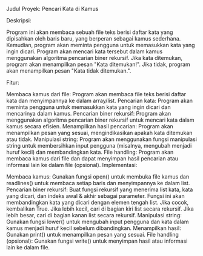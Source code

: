Judul Proyek: Pencari Kata di Kamus

Deskripsi:

Program ini akan membaca sebuah file teks berisi daftar kata yang dipisahkan oleh baris baru, yang berperan sebagai kamus sederhana. Kemudian, program akan meminta pengguna untuk memasukkan kata yang ingin dicari. Program akan mencari kata tersebut dalam kamus menggunakan algoritma pencarian biner rekursif. Jika kata ditemukan, program akan menampilkan pesan "Kata ditemukan!". Jika tidak, program akan menampilkan pesan "Kata tidak ditemukan.".

Fitur:

Membaca kamus dari file: Program akan membaca file teks berisi daftar kata dan menyimpannya ke dalam array/list.
Pencarian kata: Program akan meminta pengguna untuk memasukkan kata yang ingin dicari dan mencarinya dalam kamus.
Pencarian biner rekursif: Program akan menggunakan algoritma pencarian biner rekursif untuk mencari kata dalam kamus secara efisien.
Menampilkan hasil pencarian: Program akan menampilkan pesan yang sesuai, mengindikasikan apakah kata ditemukan atau tidak.
Manipulasi string: Program akan menggunakan fungsi manipulasi string untuk membersihkan input pengguna (misalnya, mengubah menjadi huruf kecil) dan membandingkan kata.
File handling: Program akan membaca kamus dari file dan dapat menyimpan hasil pencarian atau informasi lain ke dalam file (opsional).
Implementasi:

Membaca kamus: Gunakan fungsi open() untuk membuka file kamus dan readlines() untuk membaca setiap baris dan menyimpannya ke dalam list.
Pencarian biner rekursif: Buat fungsi rekursif yang menerima list kata, kata yang dicari, dan indeks awal & akhir sebagai parameter. Fungsi ini akan membandingkan kata yang dicari dengan elemen tengah list. Jika cocok, kembalikan True. Jika lebih kecil, cari di bagian kiri list secara rekursif. Jika lebih besar, cari di bagian kanan list secara rekursif.
Manipulasi string: Gunakan fungsi lower() untuk mengubah input pengguna dan kata dalam kamus menjadi huruf kecil sebelum dibandingkan.
Menampilkan hasil: Gunakan print() untuk menampilkan pesan yang sesuai.
File handling (opsional): Gunakan fungsi write() untuk menyimpan hasil atau informasi lain ke dalam file.

